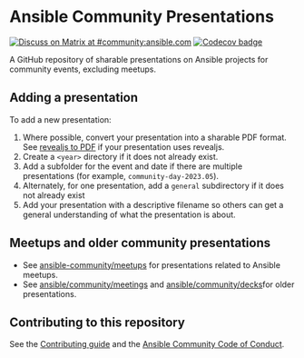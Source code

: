 # Ansible Community Presentations
[![Discuss on Matrix at #community:ansible.com](https://img.shields.io/matrix/community:ansible.com.svg?server_fqdn=ansible-accounts.ems.host&label=Discuss%20on%20Matrix%20at%20%23community:ansible.com&logo=matrix)](https://matrix.to/#/#community:ansible.com)
[![Codecov badge](https://img.shields.io/codecov/c/github/ansible-community/project-template)](https://codecov.io/gh/ansible-community/project-template)

A GitHub repository of sharable presentations on Ansible projects for community events, excluding meetups.

## Adding a presentation

To add a new presentation:

1. Where possible, convert your presentation into a sharable PDF format. See [revealjs to PDF](https://revealjs.com/pdf-export/) if your presentation uses revealjs.
2. Create a ``<year>`` directory if it does not already exist.
3. Add a subfolder for the event and date if there are multiple presentations (for example, ``community-day-2023.05``).
4. Alternately, for one presentation, add a ``general`` subdirectory if it does not already exist
5. Add your presentation with a descriptive filename so others can get a general understanding of 
what the presentation is about.

## Meetups and older community presentations

* See [ansible-community/meetups](https://github.com/ansible-community?q=meetup&type=all&language=&sort=) 
for presentations related to Ansible meetups.
* See [ansible/community/meetings](https://github.com/ansible/community/tree/main/meetings/contributor_summits)  and [ansible/community/decks](https://github.com/ansible/community/tree/main/decks)for older presentations.

## Contributing to this repository

See the [Contributing guide](CONTRIBUTING.md) and the 
[Ansible Community Code of Conduct](https://docs.ansible.com/ansible/latest/community/code_of_conduct.html).
